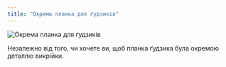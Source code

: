 ```yaml
---
title: "Окрема планка для ґудзиків"
---
```


![Окрема планка для ґудзиків](seperatebuttonplacket.svg)

Незалежно від того, чи хочете ви, щоб планка ґудзика була окремою деталлю викрійки.

